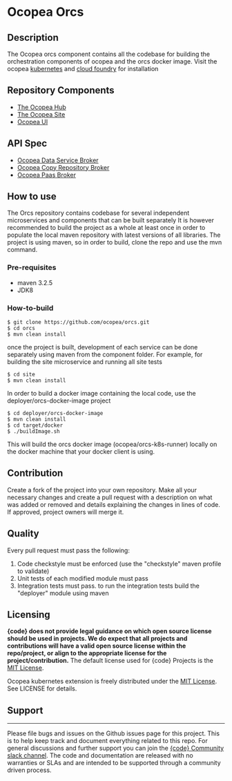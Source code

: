 # Ocopea Orcs

## Description

The Ocopea orcs component contains all the codebase for building the orchestration components of ocopea and 
the orcs docker image.
Visit the ocopea [kubernetes](https://github.com/ocopea/kubernetes) and 
[cloud foundry](https://github.com/ocopea/cloudfoundry) for installation

## Repository Components

- [The Ocopea Hub](https://github.com/ocopea/orcs/tree/master/hub)
- [The Ocopea Site](https://github.com/ocopea/orcs/tree/master/site)
- [Ocopea UI](https://github.com/ocopea/orcs/tree/master/ui)

## API Spec
- [Ocopea Data Service Broker](https://github.com/ocopea/orcs/tree/master/dsb)
- [Ocopea Copy Repository Broker](https://github.com/ocopea/orcs/tree/master/crb)
- [Ocopea Paas Broker](https://github.com/ocopea/orcs/tree/master/psb)

## How to use

The Orcs repository contains codebase for several independent microservices and components that can be built separately
It is however recommended to build the project as a whole at least once in order to populate the local maven repository
with latest versions of all libraries.
The project is using maven, so in order to build, clone the repo and use the mvn command.

### Pre-requisites
- maven 3.2.5
- JDK8

### How-to-build
```
$ git clone https://github.com/ocopea/orcs.git
$ cd orcs
$ mvn clean install
```
once the project is built, development of each service can be done separately using maven from the component folder.
For example, for building the site microservice and running all site tests

```
$ cd site
$ mvn clean install
```

In order to build a docker image containing the local code, use the deployer/orcs-docker-image project
```
$ cd deployer/orcs-docker-image
$ mvn clean install
$ cd target/docker
$ ./buildImage.sh
```

This will build the orcs docker image (ocopea/orcs-k8s-runner) locally on the docker machine that your 
docker client is using.


## Contribution
Create a fork of the project into your own repository. Make all your necessary changes and create a pull request 
with a description on what was added or removed and details explaining the changes in lines of code. 
If approved, project owners will merge it.

## Quality

Every pull request must pass the following:
1) Code checkstyle must be enforced (use the "checkstyle" maven profile to validate)
2) Unit tests of each modified module must pass
3) Integration tests must pass. to run the integration tests build the "deployer" module using maven


## Licensing
**{code} does not provide legal guidance on which open source license should be used in projects. We do expect that all
projects and contributions will have a valid open source license within the repo/project, or align to the appropriate 
license for the project/contribution.** 
The default license used for {code} Projects is the [MIT License](http://codedellemc.com/sampledocs/LICENSE "LICENSE").

Ocopea kubernetes extension is freely distributed under the 
[MIT License](http://emccode.github.io/sampledocs/LICENSE "LICENSE"). See LICENSE for details.


## Support
-------
Please file bugs and issues on the Github issues page for this project. 
This is to help keep track and document everything related to this repo. 
For general discussions and further support you can join the 
[{code} Community slack channel](http://community.codedellemc.com/). 
The code and documentation are released with no warranties or SLAs and are intended to be supported through a 
community driven process.
